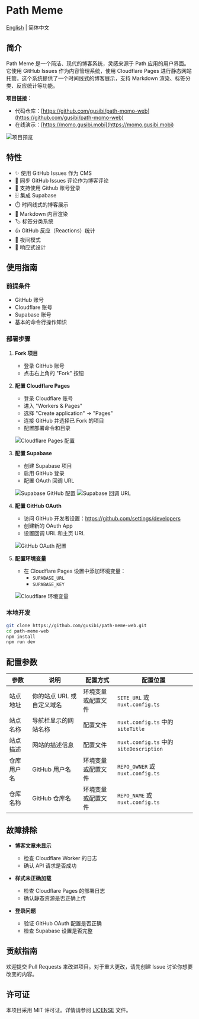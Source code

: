 # Path Meme

[English](./readme.md) | 简体中文


## 简介

Path Meme 是一个简洁、现代的博客系统，灵感来源于 Path 应用的用户界面。它使用 GitHub Issues 作为内容管理系统，使用 Cloudflare Pages 进行静态网站托管。这个系统提供了一个时间线式的博客展示，支持 Markdown 渲染、标签分类、反应统计等功能。

**项目链接：**
- 代码仓库：[https://github.com/gusibi/path-momo-web](https://github.com/gusibi/path-momo-web)
- 在线演示：[https://momo.gusibi.mobi](https://momo.gusibi.mobi)

![项目预览](image-10.png)

## 特性

- ✨ 使用 GitHub Issues 作为 CMS
- 💬 同步 GitHub Issues 评论作为博客评论
- 🔐 支持使用 Github 账号登录
- 🗄️ 集成 Supabase
- ⏱️ 时间线式的博客展示
- 📝 Markdown 内容渲染
- 🏷️ 标签分类系统
- 👍 GitHub 反应（Reactions）统计
- 🌙 夜间模式
- 📱 响应式设计

## 使用指南

### 前提条件

- GitHub 账号
- Cloudflare 账号
- Supabase 账号
- 基本的命令行操作知识

### 部署步骤

1. **Fork 项目**
   - 登录 GitHub 账号
   - 点击右上角的 "Fork" 按钮

2. **配置 Cloudflare Pages**
   - 登录 Cloudflare 账号
   - 进入 "Workers & Pages"
   - 选择 "Create application" -> "Pages"
   - 连接 GitHub 并选择已 Fork 的项目
   - 配置部署命令和目录
   
   ![Cloudflare Pages 配置](image-1.png)

3. **配置 Supabase**
   - 创建 Supabase 项目
   - 启用 GitHub 登录
   - 配置 OAuth 回调 URL
   
   ![Supabase GitHub 配置](image-3.png)
   ![Supabase 回调 URL](image-4.png)

4. **配置 GitHub OAuth**
   - 访问 GitHub 开发者设置：https://github.com/settings/developers
   - 创建新的 OAuth App
   - 设置回调 URL 和主页 URL
   
   ![GitHub OAuth 配置](image-5.png)

5. **配置环境变量**
   - 在 Cloudflare Pages 设置中添加环境变量：
     - `SUPABASE_URL`
     - `SUPABASE_KEY`
   
   ![Cloudflare 环境变量](image-7.png)

### 本地开发

```bash
git clone https://github.com/gusibi/path-meme-web.git
cd path-meme-web
npm install
npm run dev
```

## 配置参数

| 参数 | 说明 | 配置方式 | 配置位置 |
|------|------|----------|----------|
| 站点地址 | 你的站点 URL 或自定义域名 | 环境变量或配置文件 | `SITE_URL` 或 `nuxt.config.ts` |
| 站点名称 | 导航栏显示的网站名称 | 配置文件 | `nuxt.config.ts` 中的 `siteTitle` |
| 站点描述 | 网站的描述信息 | 配置文件 | `nuxt.config.ts` 中的 `siteDescription` |
| 仓库用户名 | GitHub 用户名 | 环境变量或配置文件 | `REPO_OWNER` 或 `nuxt.config.ts` |
| 仓库名称 | GitHub 仓库名 | 环境变量或配置文件 | `REPO_NAME` 或 `nuxt.config.ts` |

## 故障排除

- **博客文章未显示**
  - 检查 Cloudflare Worker 的日志
  - 确认 API 请求是否成功

- **样式未正确加载**
  - 检查 Cloudflare Pages 的部署日志
  - 确认静态资源是否正确上传

- **登录问题**
  - 验证 GitHub OAuth 配置是否正确
  - 检查 Supabase 设置是否完整

## 贡献指南

欢迎提交 Pull Requests 来改进项目。对于重大更改，请先创建 Issue 讨论你想要改变的内容。

## 许可证

本项目采用 MIT 许可证。详情请参阅 [LICENSE](LICENSE) 文件。